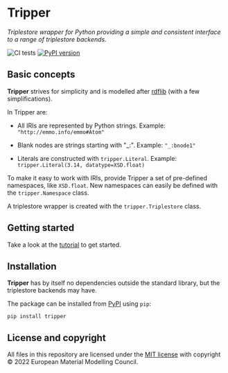 Tripper
=======
_Triplestore wrapper for Python providing a simple and consistent interface to a range of triplestore backends._

![CI tests](https://github.com/EMMC-ASBL/tripper/workflows/CI%20-%20Tests/badge.svg)
[![PyPI version](https://badge.fury.io/py/tripper.svg)](https://badge.fury.io/py/tripper)



Basic concepts
--------------
**Tripper** strives for simplicity and is modelled after [rdflib] (with a few simplifications).

In Tripper are:
* All IRIs are represented by Python strings.
  Example: `"http://emmo.info/emmo#Atom"`

* Blank nodes are strings starting with "_:".
  Example: `"_:bnode1"`

* Literals are constructed with `tripper.Literal`.
  Example: `tripper.Literal(3.14, datatype=XSD.float)`

To make it easy to work with IRIs, provide Tripper a set of pre-defined namespaces, like `XSD.float`.
New namespaces can easily be defined with the `tripper.Namespace` class.

A triplestore wrapper is created with the `tripper.Triplestore` class.



Getting started
---------------
Take a look at the [tutorial](docs/tutorial.md) to get started.


Installation
------------
**Tripper** has by itself no dependencies outside the standard
library, but the triplestore backends may have.


The package can be installed from [PyPI](https://pypi.org/project/tripper) using `pip`:

```shell
pip install tripper
```

License and copyright
---------------------
All files in this repository are licensed under the [MIT license](LICENSE) with copyright &copy; 2022 European Material Modelling Council.



[rdflib]: https://rdflib.readthedocs.io/en/stable/
